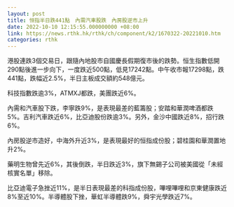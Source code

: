```yaml
---
layout: post
title: 恒指半日跌441點　內需汽車股跌　內房股逆市上升
date: 2022-10-10 12:15:55.000000000 +08:00
link: https://news.rthk.hk/rthk/ch/component/k2/1670322-20221010.htm
categories: rthk
---
```


港股連跌3個交易日，跟隨內地股市自國慶長假期復市後的跌勢。恒生指數低開290點後進一步向下，一度跌近500點，低見17242點。中午收市報17298點，跌441點，跌幅近2.5%，半日主板成交額約548億元。

科技指數跌逾3%，ATMXJ都跌，美團跌近6%。

內需和汽車股下跌，李寧跌9%，是表現最差的藍籌股；安踏和華潤啤酒都跌5%。吉利汽車跌近6%，比亞迪股份跌逾3%。另外，金沙中國跌近8%，招行跌6%。

內房股逆市造好，中海外升近3%，是表現最好的恒指成份股；碧桂園和華潤置地升2%。

藥明生物曾先近6%，其後倒跌，半日跌近3%，旗下無錫子公司被美國從「未經核實名單」移除。

比亞迪電子急挫近11%，是半日表現最差的科指成份股，嗶哩嗶哩和京東健康跌近8%至近10%。半導體股下挫，華虹半導體跌9%，舜宇光學跌近7%。
